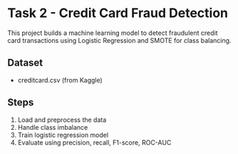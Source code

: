 # Task 2 - Credit Card Fraud Detection

This project builds a machine learning model to detect fraudulent credit card transactions using Logistic Regression and SMOTE for class balancing.

## Dataset
- creditcard.csv (from Kaggle)

## Steps
1. Load and preprocess the data
2. Handle class imbalance
3. Train logistic regression model
4. Evaluate using precision, recall, F1-score, ROC-AUC
